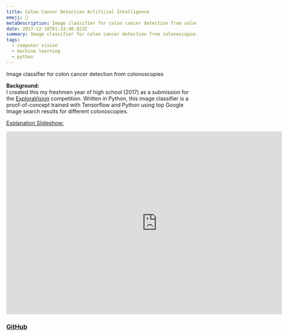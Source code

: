 ```yaml
---
title: Colon Cancer Detection Artificial Intelligence
emoji: 🦠
metaDescription: Image classifier for colon cancer detection from colonoscopies
date: 2017-12-18T01:33:40.823Z
summary: Image classifier for colon cancer detection from colonoscopies
tags:
  - computer vision
  - machine learning
  - python
---
```

Image classifier for colon cancer detection from colonoscopies

**Background:**\
I created this my freshmen year of high school (2017) as a submission for the [ExploraVision](https://www.exploravision.org/) competition. Written in Python, this image classifier is a proof-of-concept trained with Tensorflow and Python using top Google Image search results for different colonoscopies.

[Explanation Slideshow:](https://docs.google.com/presentation/d/e/2PACX-1vTNXO7N1CGvq7RkXtUEfWw1a6skXcx2Wo8Bxzl1vOJZvWX97rXljcT3LS1M08dZ4vL6chyBP-9-AN6v/embed?start=false&loop=true&delayms=3000)

<iframe class="embed-responsive-item" src="https://docs.google.com/presentation/d/e/2PACX-1vTNXO7N1CGvq7RkXtUEfWw1a6skXcx2Wo8Bxzl1vOJZvWX97rXljcT3LS1M08dZ4vL6chyBP-9-AN6v/embed?start=false&loop=true&delayms=3000" frameborder="0" width="800" height="485" allowfullscreen                               mozallowfullscreen="true" webkitallowfullscreen="true"></iframe>

### [GitHub](https://github.com/shiv213/Artificial-Intelligence-for-Colon-Cancer-Detection "GitHub")